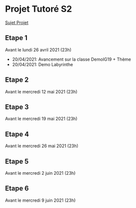 # Projet Tutoré S2
[Sujet Projet](http://www.cril.univ-artois.fr/~hemery/enseignement/An20-21/projetTutS2/)

## Etape 1
Avant le lundi 26 avril 2021 (23h)
- 20/04/2021: Avancement sur la classe DemoIG19 + Thème
- 20/04/2021: Demo Labyrinthe

## Etape 2
Avant le mercredi 12 mai 2021 (23h)

## Etape 3
Avant le mercredi 19 mai 2021 (23h)

## Etape 4
Avant le mercredi 26 mai 2021 (23h)

## Etape 5
Avant le mercredi 2 juin 2021 (23h)

## Etape 6
Avant le mercredi 9 juin 2021 (23h)
